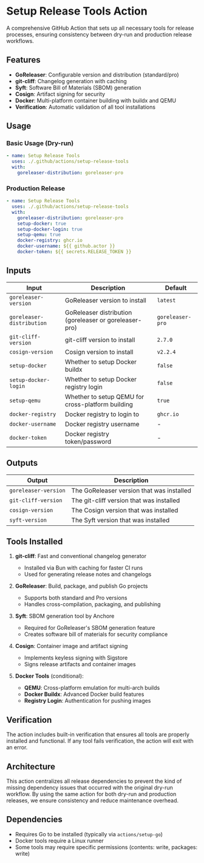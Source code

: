 # Setup Release Tools Action

A comprehensive GitHub Action that sets up all necessary tools for release processes, ensuring consistency between dry-run and production release workflows.

## Features

- **GoReleaser**: Configurable version and distribution (standard/pro)
- **git-cliff**: Changelog generation with caching
- **Syft**: Software Bill of Materials (SBOM) generation
- **Cosign**: Artifact signing for security
- **Docker**: Multi-platform container building with buildx and QEMU
- **Verification**: Automatic validation of all tool installations

## Usage

### Basic Usage (Dry-run)

```yaml
- name: Setup Release Tools
  uses: ./.github/actions/setup-release-tools
  with:
    goreleaser-distribution: goreleaser-pro
```

### Production Release

```yaml
- name: Setup Release Tools
  uses: ./.github/actions/setup-release-tools
  with:
    goreleaser-distribution: goreleaser-pro
    setup-docker: true
    setup-docker-login: true
    setup-qemu: true
    docker-registry: ghcr.io
    docker-username: ${{ github.actor }}
    docker-token: ${{ secrets.RELEASE_TOKEN }}
```

## Inputs

| Input                     | Description                                            | Default          |
| ------------------------- | ------------------------------------------------------ | ---------------- |
| `goreleaser-version`      | GoReleaser version to install                          | `latest`         |
| `goreleaser-distribution` | GoReleaser distribution (goreleaser or goreleaser-pro) | `goreleaser-pro` |
| `git-cliff-version`       | git-cliff version to install                           | `2.7.0`          |
| `cosign-version`          | Cosign version to install                              | `v2.2.4`         |
| `setup-docker`            | Whether to setup Docker buildx                         | `false`          |
| `setup-docker-login`      | Whether to setup Docker registry login                 | `false`          |
| `setup-qemu`              | Whether to setup QEMU for cross-platform building      | `true`           |
| `docker-registry`         | Docker registry to login to                            | `ghcr.io`        |
| `docker-username`         | Docker registry username                               | -                |
| `docker-token`            | Docker registry token/password                         | -                |

## Outputs

| Output               | Description                               |
| -------------------- | ----------------------------------------- |
| `goreleaser-version` | The GoReleaser version that was installed |
| `git-cliff-version`  | The git-cliff version that was installed  |
| `cosign-version`     | The Cosign version that was installed     |
| `syft-version`       | The Syft version that was installed       |

## Tools Installed

1. **git-cliff**: Fast and conventional changelog generator
   - Installed via Bun with caching for faster CI runs
   - Used for generating release notes and changelogs

2. **GoReleaser**: Build, package, and publish Go projects
   - Supports both standard and Pro versions
   - Handles cross-compilation, packaging, and publishing

3. **Syft**: SBOM generation tool by Anchore
   - Required for GoReleaser's SBOM generation feature
   - Creates software bill of materials for security compliance

4. **Cosign**: Container image and artifact signing
   - Implements keyless signing with Sigstore
   - Signs release artifacts and container images

5. **Docker Tools** (conditional):
   - **QEMU**: Cross-platform emulation for multi-arch builds
   - **Docker Buildx**: Advanced Docker build features
   - **Registry Login**: Authentication for pushing images

## Verification

The action includes built-in verification that ensures all tools are properly installed and functional. If any tool fails verification, the action will exit with an error.

## Architecture

This action centralizes all release dependencies to prevent the kind of missing dependency issues that occurred with the original dry-run workflow. By using the same action for both dry-run and production releases, we ensure consistency and reduce maintenance overhead.

## Dependencies

- Requires Go to be installed (typically via `actions/setup-go`)
- Docker tools require a Linux runner
- Some tools may require specific permissions (contents: write, packages: write)
